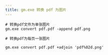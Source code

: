 ```yaml
---
title: gm.exe 转换 pdf 为图片
---
```



```shell
# 转换pdf文件为单张图片
gm.exe convert pdf.pdf -append pdf.png

```

```shell
# 转换pdf为每页一张图片

gm.exe convert pdf.pdf +adjoin 'pdf%02d.png'
```